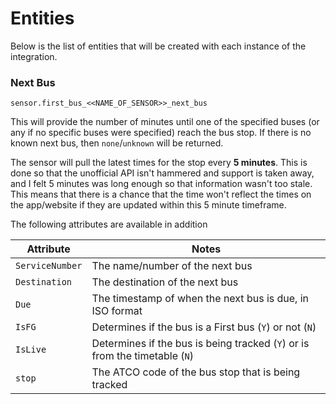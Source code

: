 # Entities

Below is the list of entities that will be created with each instance of the integration.

### Next Bus

`sensor.first_bus_<<NAME_OF_SENSOR>>_next_bus`

This will provide the number of minutes until one of the specified buses (or any if no specific buses were specified) reach the bus stop. If there is no known next bus, then `none`/`unknown` will be returned.

The sensor will pull the latest times for the stop every **5 minutes**. This is done so that the unofficial API isn't hammered and support is taken away, and I felt 5 minutes was long enough so that information wasn't too stale. This means that there is a chance that the time won't reflect the times on the app/website if they are updated within this 5 minute timeframe.

The following attributes are available in addition

| Attribute | Notes |
|-----------|-------|
| `ServiceNumber` | The name/number of the next bus |
| `Destination` | The destination of the next bus |
| `Due` | The timestamp of when the next bus is due, in ISO format |
| `IsFG` | Determines if the bus is a First bus (`Y`) or not (`N`) |
| `IsLive` | Determines if the bus is being tracked (`Y`) or is from the timetable (`N`) |
| `stop` | The ATCO code of the bus stop that is being tracked |